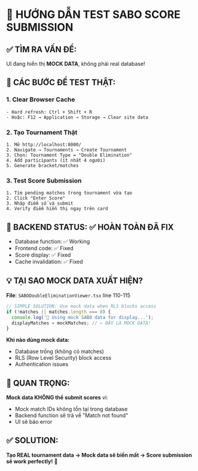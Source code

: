 # 🎯 HƯỚNG DẪN TEST SABO SCORE SUBMISSION

## ✅ TÌM RA VẤN ĐỀ: 
UI đang hiển thị **MOCK DATA**, không phải real database!

## 🔧 CÁC BƯỚC ĐỂ TEST THẬT:

### 1. Clear Browser Cache
```
- Hard refresh: Ctrl + Shift + R  
- Hoặc: F12 → Application → Storage → Clear site data
```

### 2. Tạo Tournament Thật
```
1. Mở http://localhost:8000/
2. Navigate → Tournaments → Create Tournament
3. Chọn: Tournament Type = "Double Elimination" 
4. Add participants (ít nhất 4 người)
5. Generate bracket/matches
```

### 3. Test Score Submission
```
1. Tìm pending matches trong tournament vừa tạo
2. Click "Enter Score" 
3. Nhập điểm số và submit
4. Verify điểm hiển thị ngay trên card
```

## 🎯 BACKEND STATUS: ✅ HOÀN TOÀN ĐÃ FIX

- Database function: ✅ Working
- Frontend code: ✅ Fixed  
- Score display: ✅ Fixed
- Cache invalidation: ✅ Fixed

## 💡 TẠI SAO MOCK DATA XUẤT HIỆN?

**File**: `SABODoubleEliminationViewer.tsx` line 110-115
```typescript
// SIMPLE SOLUTION: Use mock data when RLS blocks access
if (!matches || matches.length === 0) {
  console.log('🔧 Using mock SABO data for display...');
  displayMatches = mockMatches; // ← ĐÂY LÀ MOCK DATA!
}
```

**Khi nào dùng mock data:**
- Database trống (không có matches)
- RLS (Row Level Security) block access
- Authentication issues

## 🚨 QUAN TRỌNG:

**Mock data KHÔNG thể submit scores** vì:
- Mock match IDs không tồn tại trong database
- Backend function sẽ trả về "Match not found"  
- UI sẽ báo error

## ✅ SOLUTION:

**Tạo REAL tournament data → Mock data sẽ biến mất → Score submission sẽ work perfectly!** 🚀
